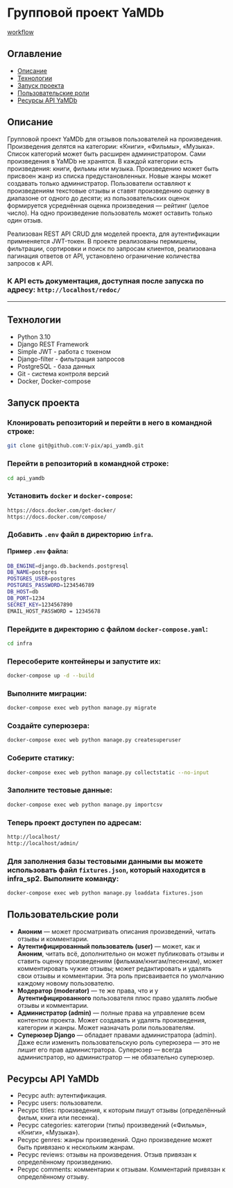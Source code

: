 # Групповой проект YaMDb

[workflow](https://github.com/V-pix/yamdb_final/actions/workflows/yamdb_workflow.yml/badge.svg)

## Оглавление
- [Описание](#description)
- [Технологии](#technologies)
- [Запуск проекта](#launch)
- [Пользовательские роли](#users)
- [Ресурсы API YaMDb](#resources)

<a id=description></a>
## Описание
Групповой проект YaMDb для отзывов пользователей на произведения.
Произведения делятся на категории: «Книги», «Фильмы», «Музыка». Список категорий может быть расширен администратором. Сами произведения в YaMDb не хранятся. В каждой категории есть произведения: книги, фильмы или музыка. Произведению может быть присвоен жанр из списка предустановленных. Новые жанры может создавать только администратор. Пользователи оставляют к произведениям текстовые отзывы и ставят произведению оценку в диапазоне от одного до десяти; из пользовательских оценок формируется усреднённая оценка произведения — рейтинг (целое число). На одно произведение пользователь может оставить только один отзыв.

Реализован REST API CRUD для моделей проекта, для аутентификации примненяется JWT-токен. В проекте реализованы пермишены, фильтрации, сортировки и поиск по запросам клиентов, реализована пагинация ответов от API, установлено ограничение количества запросов к API. 
### К API есть документация, доступная после запуска по адресу: `http://localhost/redoc/`
---
<a id=technologies></a>
## Технологии
- Python 3.10
- Django REST Framework
- Simple JWT - работа с токеном
- Django-filter - фильтрация запросов
- PostgreSQL - база данных
- Git - система контроля версий
- Docker, Docker-compose

<a id=launch></a>
## Запуск проекта
### Клонировать репозиторий и перейти в него в командной строке:
```bash
git clone git@github.com:V-pix/api_yamdb.git
```
### Перейти в репозиторий в командной строке:
```bash
cd api_yamdb
```
### Установить `docker` и `docker-compose`:
```bash
https://docs.docker.com/get-docker/
https://docs.docker.com/compose/
```
### Добавить `.env` файл в директорию `infra`.
#### Пример `.env` файлa:
```bash
DB_ENGINE=django.db.backends.postgresql
DB_NAME=postgres
POSTGRES_USER=postgres
POSTGRES_PASSWORD=1234546789
DB_HOST=db
DB_PORT=1234
SECRET_KEY=1234567890
EMAIL_HOST_PASSWORD = 12345678
```
### Перейдите в директорию с файлом `docker-compose.yaml`:
```bash
cd infra
```
### Пересоберите контейнеры и запустите их:
```bash
docker-compose up -d --build
```
### Выполните миграции:
```bash
docker-compose exec web python manage.py migrate
```
### Создайте суперюзера:
```bash
docker-compose exec web python manage.py createsuperuser
```
### Соберите статику:
```bash
docker-compose exec web python manage.py collectstatic --no-input
```
### Заполните тестовые данные:
```bash
docker-compose exec web python manage.py importcsv
```
### Теперь проект доступен по адресам:
```bash
http://localhost/
http://localhost/admin/
```
### Для заполнения базы тестовыми данными вы можете использовать файл `fixtures.json`, который находится в infra_sp2. Выполните команду:
```bash
docker-compose exec web python manage.py loaddata fixtures.json
```

<a id=users></a>
## Пользовательские роли
- **Аноним** — может просматривать описания произведений, читать отзывы и комментарии.
- **Аутентифицированный пользователь (user)** — может, как и **Аноним**, читать всё, 
дополнительно он может публиковать отзывы и ставить оценку произведениям 
(фильмам/книгам/песенкам), может комментировать чужие отзывы; может редактировать 
и удалять свои отзывы и комментарии. Эта роль присваивается по умолчанию 
каждому новому пользователю.
- **Модератор (moderator)** — те же права, что и у **Аутентифицированного** 
пользователя плюс право удалять любые отзывы и комментарии.
- **Администратор (admin)** — полные права на управление всем контентом проекта. 
Может создавать и удалять произведения, категории и жанры. Может назначать 
роли пользователям.
- **Суперюзер Django** — обладает правами администратора (admin). Даже если 
изменить пользовательскую роль суперюзера — это не лишит его прав администратора. 
Суперюзер — всегда администратор, но администратор — не обязательно суперюзер.

<a id=resources></a>
## Ресурсы API YaMDb
- Ресурс auth: аутентификация.
- Ресурс users: пользователи.
- Ресурс titles: произведения, к которым пишут отзывы (определённый фильм, книга или песенка).
- Ресурс categories: категории (типы) произведений («Фильмы», «Книги», «Музыка»).
- Ресурс genres: жанры произведений. Одно произведение может быть привязано к нескольким жанрам.
- Ресурс reviews: отзывы на произведения. Отзыв привязан к определённому произведению.
- Ресурс comments: комментарии к отзывам. Комментарий привязан к определённому отзыву.
